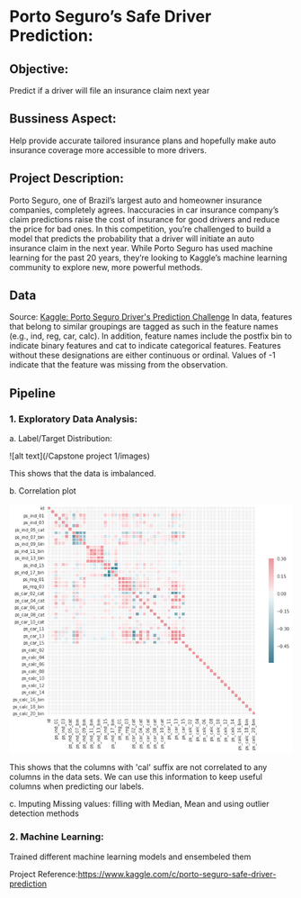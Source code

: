 # Porto Seguro’s Safe Driver Prediction:

## Objective: 
Predict if a driver will file an insurance claim next year

## Bussiness Aspect: 
Help provide accurate tailored insurance plans and hopefully make auto insurance coverage more accessible to more drivers.

## Project Description: 
Porto Seguro, one of Brazil’s largest auto and homeowner insurance companies, completely agrees. Inaccuracies in car insurance company’s claim predictions raise the cost of insurance for good drivers and reduce the price for bad ones.
In this competition, you’re challenged to build a model that predicts the probability that a driver will initiate an auto insurance claim in the next year. While Porto Seguro has used machine learning for the past 20 years, they’re looking to Kaggle’s machine learning community to explore new, more powerful methods.

## Data
Source: [Kaggle: Porto Seguro Driver's Prediction Challenge](https://www.google.com)
In data, features that belong to similar groupings are tagged as such in the feature names (e.g., ind, reg, car, calc). In addition, feature names include the postfix bin to indicate binary features and cat to indicate categorical features. Features without these designations are either continuous or ordinal. Values of -1 indicate that the feature was missing from the observation.

## Pipeline

### 1. Exploratory Data Analysis:

   a. Label/Target Distribution:

![alt text](/Capstone project 1/images)
   
This shows that the data is imbalanced.


   b. Correlation plot

![alt text](https://github.com/cjvegi/DataScience-career-track-at-Springboard/blob/master/Capstone%20project%201/images/correlation_plot.png)


This shows that the columns with 'cal' suffix are not correlated to any columns in the data sets. We can use this information to keep useful columns when predicting our labels.


   c. Imputing Missing values: filling with Median, Mean and using outlier detection methods

### 2. Machine Learning:

Trained different machine learning models and ensembeled them


Project Reference:https://www.kaggle.com/c/porto-seguro-safe-driver-prediction
